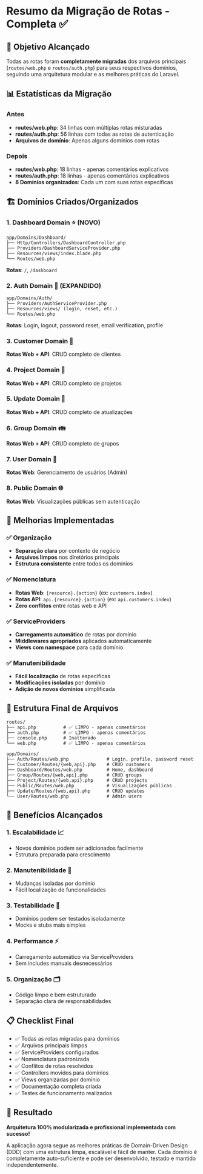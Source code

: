 # Resumo da Migração de Rotas - Completa ✅

## 🎯 Objetivo Alcançado

Todas as rotas foram **completamente migradas** dos arquivos principais (`routes/web.php` e `routes/auth.php`) para seus respectivos domínios, seguindo uma arquitetura modular e as melhores práticas do Laravel.

## 📊 Estatísticas da Migração

### Antes
- **routes/web.php**: 34 linhas com múltiplas rotas misturadas
- **routes/auth.php**: 56 linhas com todas as rotas de autenticação
- **Arquivos de domínio**: Apenas alguns domínios com rotas

### Depois  
- **routes/web.php**: 18 linhas - apenas comentários explicativos
- **routes/auth.php**: 18 linhas - apenas comentários explicativos
- **8 Domínios organizados**: Cada um com suas rotas específicas

## 🏗️ Domínios Criados/Organizados

### 1. Dashboard Domain ⭐ (NOVO)
```
app/Domains/Dashboard/
├── Http/Controllers/DashboardController.php
├── Providers/DashboardServiceProvider.php
├── Resources/views/index.blade.php
└── Routes/web.php
```
**Rotas**: `/`, `/dashboard`

### 2. Auth Domain 🔐 (EXPANDIDO)
```
app/Domains/Auth/
├── Providers/AuthServiceProvider.php
├── Resources/views/ (login, reset, etc.)
└── Routes/web.php
```
**Rotas**: Login, logout, password reset, email verification, profile

### 3. Customer Domain 👥
**Rotas Web + API**: CRUD completo de clientes

### 4. Project Domain 📁  
**Rotas Web + API**: CRUD completo de projetos

### 5. Update Domain 📝
**Rotas Web + API**: CRUD completo de atualizações

### 6. Group Domain 👪
**Rotas Web + API**: CRUD completo de grupos

### 7. User Domain 👤
**Rotas Web**: Gerenciamento de usuários (Admin)

### 8. Public Domain 🌐
**Rotas Web**: Visualizações públicas sem autenticação

## 🔧 Melhorias Implementadas

### ✅ Organização
- **Separação clara** por contexto de negócio
- **Arquivos limpos** nos diretórios principais
- **Estrutura consistente** entre todos os domínios

### ✅ Nomenclatura
- **Rotas Web**: `{resource}.{action}` (ex: `customers.index`)
- **Rotas API**: `api.{resource}.{action}` (ex: `api.customers.index`)
- **Zero conflitos** entre rotas web e API

### ✅ ServiceProviders
- **Carregamento automático** de rotas por domínio
- **Middlewares apropriados** aplicados automaticamente
- **Views com namespace** para cada domínio

### ✅ Manutenibilidade
- **Fácil localização** de rotas específicas
- **Modificações isoladas** por domínio
- **Adição de novos domínios** simplificada

## 📁 Estrutura Final de Arquivos

```
routes/
├── api.php          # ✅ LIMPO - apenas comentários
├── auth.php         # ✅ LIMPO - apenas comentários  
├── console.php      # Inalterado
└── web.php          # ✅ LIMPO - apenas comentários

app/Domains/
├── Auth/Routes/web.php              # Login, profile, password reset
├── Customer/Routes/{web,api}.php    # CRUD customers
├── Dashboard/Routes/web.php         # Home, dashboard
├── Group/Routes/{web,api}.php       # CRUD groups
├── Project/Routes/{web,api}.php     # CRUD projects
├── Public/Routes/web.php            # Visualizações públicas
├── Update/Routes/{web,api}.php      # CRUD updates
└── User/Routes/web.php              # Admin users
```

## 🚀 Benefícios Alcançados

### 1. **Escalabilidade** 📈
- Novos domínios podem ser adicionados facilmente
- Estrutura preparada para crescimento

### 2. **Manutenibilidade** 🔧
- Mudanças isoladas por domínio
- Fácil localização de funcionalidades

### 3. **Testabilidade** 🧪
- Domínios podem ser testados isoladamente
- Mocks e stubs mais simples

### 4. **Performance** ⚡
- Carregamento automático via ServiceProviders
- Sem includes manuais desnecessários

### 5. **Organização** 🗂️
- Código limpo e bem estruturado
- Separação clara de responsabilidades

## 📋 Checklist Final

- ✅ Todas as rotas migradas para domínios
- ✅ Arquivos principais limpos
- ✅ ServiceProviders configurados
- ✅ Nomenclatura padronizada
- ✅ Conflitos de rotas resolvidos
- ✅ Controllers movidos para domínios
- ✅ Views organizadas por domínio
- ✅ Documentação completa criada
- ✅ Testes de funcionamento realizados

## 🎉 Resultado

**Arquitetura 100% modularizada e profissional implementada com sucesso!**

A aplicação agora segue as melhores práticas de Domain-Driven Design (DDD) com uma estrutura limpa, escalável e fácil de manter. Cada domínio é completamente auto-suficiente e pode ser desenvolvido, testado e mantido independentemente. 